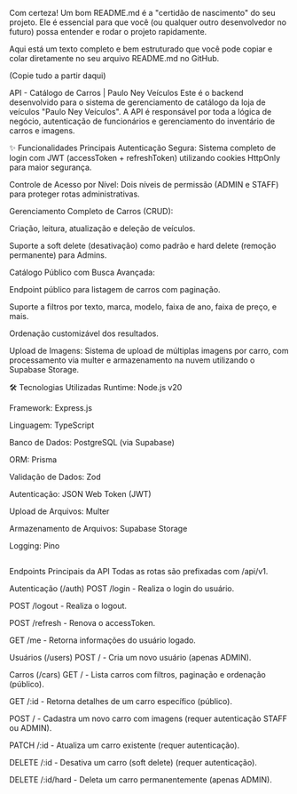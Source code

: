 Com certeza! Um bom README.md é a "certidão de nascimento" do seu projeto. Ele é essencial para que você (ou qualquer outro desenvolvedor no futuro) possa entender e rodar o projeto rapidamente.

Aqui está um texto completo e bem estruturado que você pode copiar e colar diretamente no seu arquivo README.md no GitHub.

(Copie tudo a partir daqui)

API - Catálogo de Carros | Paulo Ney Veículos
Este é o backend desenvolvido para o sistema de gerenciamento de catálogo da loja de veículos "Paulo Ney Veículos". A API é responsável por toda a lógica de negócio, autenticação de funcionários e gerenciamento do inventário de carros e imagens.

✨ Funcionalidades Principais
Autenticação Segura: Sistema completo de login com JWT (accessToken + refreshToken) utilizando cookies HttpOnly para maior segurança.

Controle de Acesso por Nível: Dois níveis de permissão (ADMIN e STAFF) para proteger rotas administrativas.

Gerenciamento Completo de Carros (CRUD):

Criação, leitura, atualização e deleção de veículos.

Suporte a soft delete (desativação) como padrão e hard delete (remoção permanente) para Admins.

Catálogo Público com Busca Avançada:

Endpoint público para listagem de carros com paginação.

Suporte a filtros por texto, marca, modelo, faixa de ano, faixa de preço, e mais.

Ordenação customizável dos resultados.

Upload de Imagens: Sistema de upload de múltiplas imagens por carro, com processamento via multer e armazenamento na nuvem utilizando o Supabase Storage.

🛠️ Tecnologias Utilizadas
Runtime: Node.js v20

Framework: Express.js

Linguagem: TypeScript

Banco de Dados: PostgreSQL (via Supabase)

ORM: Prisma

Validação de Dados: Zod

Autenticação: JSON Web Token (JWT)

Upload de Arquivos: Multer

Armazenamento de Arquivos: Supabase Storage

Logging: Pino

##

Endpoints Principais da API
Todas as rotas são prefixadas com /api/v1.

Autenticação (/auth)
POST /login - Realiza o login do usuário.

POST /logout - Realiza o logout.

POST /refresh - Renova o accessToken.

GET /me - Retorna informações do usuário logado.

Usuários (/users)
POST / - Cria um novo usuário (apenas ADMIN).

Carros (/cars)
GET / - Lista carros com filtros, paginação e ordenação (público).

GET /:id - Retorna detalhes de um carro específico (público).

POST / - Cadastra um novo carro com imagens (requer autenticação STAFF ou ADMIN).

PATCH /:id - Atualiza um carro existente (requer autenticação).

DELETE /:id - Desativa um carro (soft delete) (requer autenticação).

DELETE /:id/hard - Deleta um carro permanentemente (apenas ADMIN).
